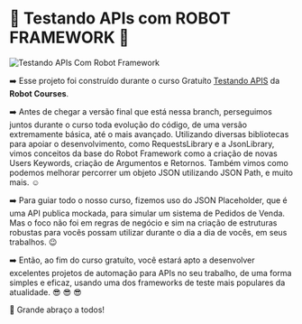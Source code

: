 # :star_struck: Testando APIs com ROBOT FRAMEWORK :star_struck:

![Testando APIs Com Robot Framework](https://github.com/robotcourses/testandoapis/assets/144608203/d342b846-219f-426b-aa49-f252101745df)

:arrow_right: Esse projeto foi construído durante o curso Gratuíto [Testando APIS](https://robotcourses.com.br/courses/testando-apis-com-robot-framework/) da **Robot Courses**.

:arrow_right: Antes de chegar a versão final que está nessa branch, perseguimos juntos durante o curso toda evolução do código, de uma versão extremamente básica, até o mais avançado.
Utilizando diversas bibliotecas para apoiar o desenvolvimento, como RequestsLibrary e a JsonLibrary, vimos conceitos da base do Robot Framework como a criação de novas
Users Keywords, criação de Argumentos e Retornos. Também vimos como podemos melhorar percorrer um objeto JSON utilizando JSON Path, e muito mais. :relaxed:

:arrow_right: Para guiar todo o nosso curso, fizemos uso do JSON Placeholder, que é uma API publica mockada, para simular um sistema de Pedidos de Venda. Mas o foco não foi em regras de negócio
e sim na criação de estruturas robustas para vocês possam utilizar durante o dia a dia de vocês, em seus trabalhos. :wink:

:arrow_right: Então, ao fim do curso gratuíto, você estará apto a desenvolver excelentes projetos de automação para APIs no seu trabalho, de uma forma simples e eficaz, usando uma dos frameworks 
de teste mais populares da atualidade. :sunglasses: :sunglasses: :sunglasses:

:hugs: Grande abraço a todos!
